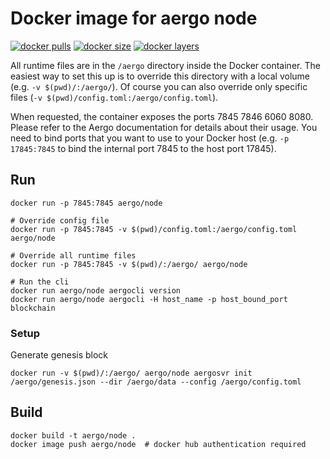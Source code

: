 # Docker image for aergo node

[![docker pulls](https://img.shields.io/docker/pulls/aergo/node.svg)](https://hub.docker.com/r/aergo/node/)
[![docker size](https://img.shields.io/microbadger/image-size/aergo/node.svg)](https://hub.docker.com/r/aergo/node/)
[![docker layers](https://img.shields.io/microbadger/layers/aergo/node.svg)](https://microbadger.com/images/aergo/node)

All runtime files are in the `/aergo` directory inside the Docker container. The easiest way to set this up is to override this directory with a local volume (e.g. `-v $(pwd)/:/aergo/`). Of course you can also override only specific files (`-v $(pwd)/config.toml:/aergo/config.toml`).

When requested, the container exposes the ports 7845 7846 6060 8080. Please refer to the Aergo documentation for details about their usage. You need to bind ports that you want to use to your Docker host (e.g. `-p 17845:7845` to bind the internal port 7845 to the host port 17845).

## Run

```console
docker run -p 7845:7845 aergo/node

# Override config file
docker run -p 7845:7845 -v $(pwd)/config.toml:/aergo/config.toml aergo/node

# Override all runtime files
docker run -p 7845:7845 -v $(pwd)/:/aergo/ aergo/node

# Run the cli
docker run aergo/node aergocli version
docker run aergo/node aergocli -H host_name -p host_bound_port blockchain
```

### Setup

Generate genesis block

```console
docker run -v $(pwd)/:/aergo/ aergo/node aergosvr init /aergo/genesis.json --dir /aergo/data --config /aergo/config.toml
```

## Build

```console
docker build -t aergo/node .
docker image push aergo/node  # docker hub authentication required
```
